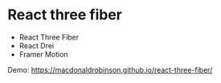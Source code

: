 # React three fiber

- React Three Fiber
- React Drei
- Framer Motion

Demo: https://macdonaldrobinson.github.io/react-three-fiber/
